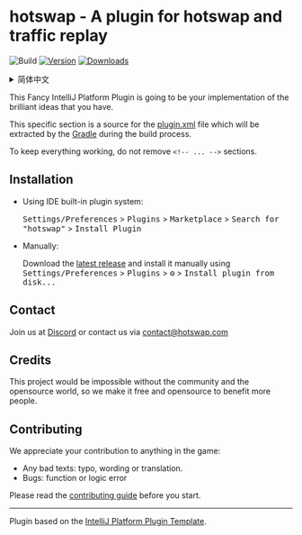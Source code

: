 # hotswap - A plugin for hotswap and traffic replay 

![Build](https://github.com/GGGGGHT/hotswap/workflows/Build/badge.svg)
[![Version](https://img.shields.io/jetbrains/plugin/v/PLUGIN_ID.svg)](https://plugins.jetbrains.com/plugin/PLUGIN_ID)
[![Downloads](https://img.shields.io/jetbrains/plugin/d/PLUGIN_ID.svg)](https://plugins.jetbrains.com/plugin/PLUGIN_ID)


<details>
  <summary>简体中文</summary>
  
# hotswap是什么
hotswap是一个免费,开源的Intellij Idea插件.通过这个插件可以实现热部署,流量重放的功能 

## 如何安装 
- 使用idea内置的插件系统:
<kbd>Settings/Preferences</kbd> > <kbd>Plugins</kbd> > <kbd>Marketplace</kbd> > <kbd>Search for "hotswap"</kbd> >
<kbd>Install Plugin</kbd>
- 采用手动安装的方式:
  下载 [最新版本](https://github.com/GGGGGHT/hotswap/releases/latest) 并且手动安装 <kbd>Settings/Preferences</kbd> > <kbd>Plugins</kbd> > <kbd>⚙️</kbd> > <kbd>Install plugin from disk...</kbd>

## 联系我们

您可以通过email联系: [contact@hotswap.com](mailto:wz9712203617@gmail.com)

## 加入开发者QQ群

您可以通过点击该 [地址](https://jq.qq.com/?_wv=1027&k=FTfrpC0b) 来加入我们的开发者QQ群

## 致谢

没有社区和开源世界的帮助，这个项目不可能存在. 我们唯一能做的就是让它免费开源，从而使更多人受益.

## Contributing

我们感谢您作出的任何贡献：

- 任何文字错误: typo、用词或者翻译不当
- Bugs: 任何功能或逻辑上的问题


详情请阅读[贡献者指南]()
</details>

<!-- Plugin description -->
This Fancy IntelliJ Platform Plugin is going to be your implementation of the brilliant ideas that you have.

This specific section is a source for the [plugin.xml](/src/main/resources/META-INF/plugin.xml) file which will be extracted by the [Gradle](/build.gradle.kts) during the build process.

To keep everything working, do not remove `<!-- ... -->` sections. 
<!-- Plugin description end -->


## Installation

- Using IDE built-in plugin system:
  
  <kbd>Settings/Preferences</kbd> > <kbd>Plugins</kbd> > <kbd>Marketplace</kbd> > <kbd>Search for "hotswap"</kbd> >
  <kbd>Install Plugin</kbd>
  
- Manually:

  Download the [latest release](https://github.com/GGGGGHT/hotswap/releases/latest) and install it manually using
  <kbd>Settings/Preferences</kbd> > <kbd>Plugins</kbd> > <kbd>⚙️</kbd> > <kbd>Install plugin from disk...</kbd>


## Contact

Join us at [Discord](https://jq.qq.com/?_wv=1027&k=FTfrpC0b) or contact us via [contact@hotswap.com](mailto:wz9712203617@gmail.com)

## Credits

This project would be impossible without the community and the opensource world, so we make it free and opensource to benefit more people.


## Contributing

We appreciate your contribution to anything in the game:

- Any bad texts: typo, wording or translation.
- Bugs: function or logic error

Please read the [contributing guide]() before you start.

---
Plugin based on the [IntelliJ Platform Plugin Template][template].

[template]: https://github.com/JetBrains/intellij-platform-plugin-template
